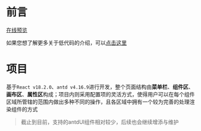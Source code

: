 # 前言

[在线预览](https://funcjin.cn)

如果您想了解更多关于低代码的介绍，可以[点击这里](https://juejin.cn/post/7127409867123327012)

# 项目

基于`React v18.2.0`、`antd v4.16.9`进行开发，整个页面结构由**菜单栏**、**组件区**、**画布区**、**属性区**构成；项目内则采用配置项的灵活方式，使得用户可以在每个组件区域所管辖的范围内做出多种不同的操作，且各区域中拥有一个较为完善的处理渲染组件的方式

> 截止到目前，支持的antdUI组件相对较少，后续也会继续增添与维护